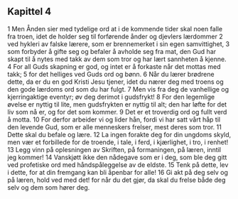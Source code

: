 ## Kapittel 4

1 Men Ånden sier med tydelige ord at i de kommende tider skal noen falle fra troen, idet de holder seg til forførende ånder og djevlers lærdommer
2 ved hykleri av falske lærere, som er brennemerket i sin egen samvittighet,
3 som forbyder å gifte seg og befaler å avholde seg fra mat, den Gud har skapt til å nytes med takk av dem som tror og har lært sannheten å kjenne.
4 For all Guds skapning er god, og intet er å forkaste når det mottas med takk;
5 for det helliges ved Guds ord og bønn.
6 Når du lærer brødrene dette, da er du en god Kristi Jesu tjener, idet du nærer deg med troens og den gode lærdoms ord som du har fulgt.
7 Men vis fra deg de vanhellige og kjerringaktige eventyr; øv deg derimot i gudsfrykt!
8 For den legemlige øvelse er nyttig til lite, men gudsfrykten er nyttig til alt; den har løfte for det liv som nå er, og for det som kommer.
9 Det er et troverdig ord og fullt verd å motta.
10 For derfor arbeider vi og lider hån, fordi vi har satt vårt håp til den levende Gud, som er alle menneskers frelser, mest deres som tror.
11 Dette skal du befale og lære.
12 La ingen forakte deg for din ungdoms skyld, men vær et forbillede for de troende, i tale, i ferd, i kjærlighet, i tro, i renhet!
13 Legg vinn på oplesningen av Skriften, på formaningen, på læren, inntil jeg kommer!
14 Vanskjøtt ikke den nådegave som er i deg, som ble deg gitt ved profetiske ord med håndspåleggelse av de eldste.
15 Tenk på dette, lev i dette, for at din fremgang kan bli åpenbar for alle!
16 Gi akt på deg selv og på læren, hold ved med det! for når du det gjør, da skal du frelse både deg selv og dem som hører deg.
